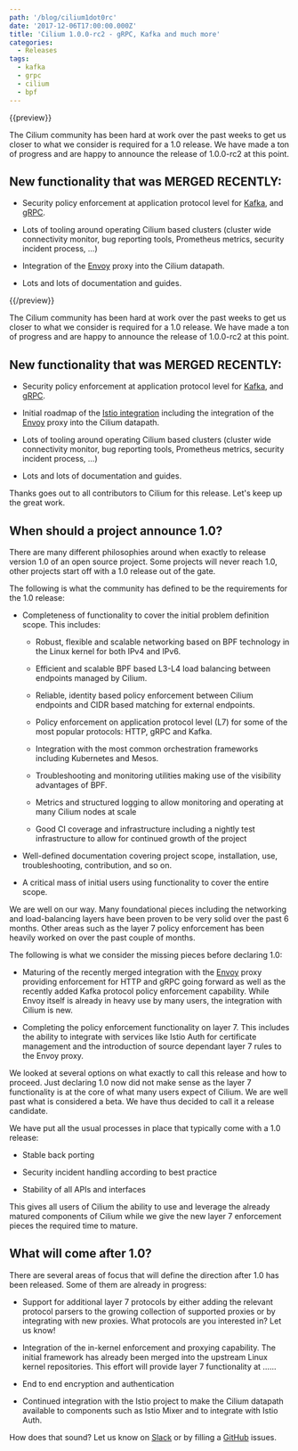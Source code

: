 ```yaml
---
path: '/blog/cilium1dot0rc'
date: '2017-12-06T17:00:00.000Z'
title: 'Cilium 1.0.0-rc2 - gRPC, Kafka and much more'
categories:
  - Releases
tags:
  - kafka
  - grpc
  - cilium
  - bpf
---
```


{{preview}}

The Cilium community has been hard at work over the past weeks to get us closer to what we consider is required for a 1.0 release. We have made a ton of progress and are happy to announce the release of 1.0.0-rc2 at this point.

## New functionality that was MERGED RECENTLY:

- Security policy enforcement at application protocol level for [Kafka](http://docs.cilium.io/en/v1.0.0-rc2/gettingstarted/kafka/), and [gRPC](/grpc).
- Lots of tooling around operating Cilium based clusters (cluster wide connectivity monitor, bug reporting tools, Prometheus metrics, security incident process, ...)

- Integration of the [Envoy](https://github.com/envoyproxy/envoy) proxy into the Cilium datapath.

- Lots and lots of documentation and guides.

{{/preview}}

The Cilium community has been hard at work over the past weeks to get us closer to what we consider is required for a 1.0 release. We have made a ton of progress and are happy to announce the release of 1.0.0-rc2 at this point.

## New functionality that was MERGED RECENTLY:

- Security policy enforcement at application protocol level for [Kafka](http://docs.cilium.io/en/v1.0.0-rc2/gettingstarted/kafka/), and [gRPC](/grpc).
- Initial roadmap of the [Istio integration](https://www.cilium.io/blog/istio) including the integration of the [Envoy](https://github.com/envoyproxy/envoy) proxy into the Cilium datapath.

- Lots of tooling around operating Cilium based clusters (cluster wide connectivity monitor, bug reporting tools, Prometheus metrics, security incident process, ...)

- Lots and lots of documentation and guides.

Thanks goes out to all contributors to Cilium for this release. Let's keep up the great work.

## When should a project announce 1.0?

There are many different philosophies around when exactly to release version 1.0 of an open source project. Some projects will never reach 1.0, other projects start off with a 1.0 release out of the gate.

The following is what the community has defined to be the requirements for the 1.0 release:

- Completeness of functionality to cover the initial problem definition scope. This includes:

  - Robust, flexible and scalable networking based on BPF technology in the Linux kernel for both IPv4 and IPv6.

  - Efficient and scalable BPF based L3-L4 load balancing between endpoints managed by Cilium.

  - Reliable, identity based policy enforcement between Cilium endpoints and CIDR based matching for external endpoints.

  - Policy enforcement on application protocol level (L7) for some of the most popular protocols: HTTP, gRPC and Kafka.

  - Integration with the most common orchestration frameworks including Kubernetes and Mesos.

  - Troubleshooting and monitoring utilities making use of the visibility advantages of BPF.

  - Metrics and structured logging to allow monitoring and operating at many Cilium nodes at scale

  - Good CI coverage and infrastructure including a nightly test infrastructure to allow for continued growth of the project

- Well-defined documentation covering project scope, installation, use, troubleshooting, contribution, and so on.

- A critical mass of initial users using functionality to cover the entire scope.

We are well on our way. Many foundational pieces including the networking and load-balancing layers have been proven to be very solid over the past 6 months. Other areas such as the layer 7 policy enforcement has been heavily worked on over the past couple of months.

The following is what we consider the missing pieces before declaring 1.0:

- Maturing of the recently merged integration with the [Envoy](https://github.com/envoyproxy/envoy) proxy providing enforcement for HTTP and gRPC going forward as well as the recently added Kafka protocol policy enforcement capability. While Envoy itself is already in heavy use by many users, the integration with Cilium is new.

- Completing the policy enforcement functionality on layer 7\. This includes the ability to integrate with services like Istio Auth for certificate management and the introduction of source dependant layer 7 rules to the Envoy proxy.

We looked at several options on what exactly to call this release and how to proceed. Just declaring 1.0 now did not make sense as the layer 7 functionality is at the core of what many users expect of Cilium. We are well past what is considered a beta. We have thus decided to call it a release candidate.

We have put all the usual processes in place that typically come with a 1.0 release:

- Stable back porting

- Security incident handling according to best practice

- Stability of all APIs and interfaces

This gives all users of Cilium the ability to use and leverage the already matured components of Cilium while we give the new layer 7 enforcement pieces the required time to mature.

## What will come after 1.0?

There are several areas of focus that will define the direction after 1.0 has been released. Some of them are already in progress:

- Support for additional layer 7 protocols by either adding the relevant protocol parsers to the growing collection of supported proxies or by integrating with new proxies. What protocols are you interested in? Let us know!

- Integration of the in-kernel enforcement and proxying capability. The initial framework has already been merged into the upstream Linux kernel repositories. This effort will provide layer 7 functionality at …...

- End to end encryption and authentication

- Continued integration with the Istio project to make the Cilium datapath available to components such as Istio Mixer and to integrate with Istio Auth.

How does that sound? Let us know on [Slack](https://cilium.herokuapp.com) or by filling a [GitHub](https://github.com/cilium/cilium) issues.

